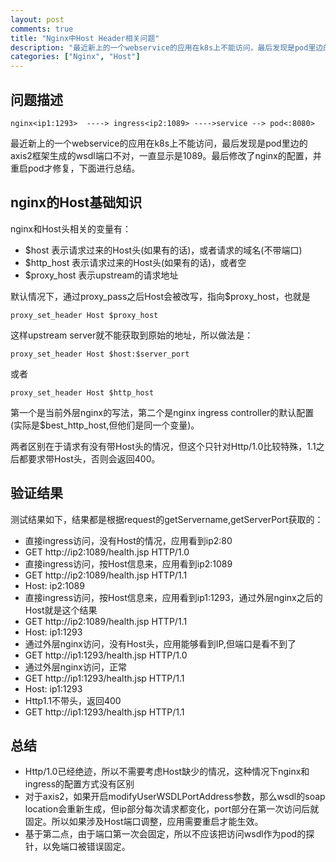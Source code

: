 ```yaml
---
layout: post
comments: true
title: "Nginx中Host Header相关问题"
description: "最近新上的一个webservice的应用在k8s上不能访问，最后发现是pod里边的axis2框架生成的wsdl端口不对，一直显示是1089。最后修改了nginx的配置，并重启pod才修复"
categories: ["Nginx", "Host"]
---
```


## 问题描述

```
nginx<ip1:1293>  ----> ingress<ip2:1089> ---->service --> pod<:8080>
```

最近新上的一个webservice的应用在k8s上不能访问，最后发现是pod里边的axis2框架生成的wsdl端口不对，一直显示是1089。最后修改了nginx的配置，并重启pod才修复，下面进行总结。

## nginx的Host基础知识

nginx和Host头相关的变量有：

- $host 表示请求过来的Host头(如果有的话)，或者请求的域名(不带端口)
- $http_host 表示请求过来的Host头(如果有的话)，或者空
- $proxy_host 表示upstream的请求地址

默认情况下，通过proxy_pass之后Host会被改写，指向$proxy_host，也就是
```
proxy_set_header Host $proxy_host
```

这样upstream server就不能获取到原始的地址，所以做法是：
```
proxy_set_header Host $host:$server_port
```
或者
```
proxy_set_header Host $http_host
```

第一个是当前外层nginx的写法，第二个是nginx ingress controller的默认配置(实际是$best_http_host,但他们是同一个变量)。

两者区别在于请求有没有带Host头的情况，但这个只针对Http/1.0比较特殊，1.1之后都要求带Host头，否则会返回400。

## 验证结果

测试结果如下，结果都是根据request的getServername,getServerPort获取的：

- 直接ingress访问，没有Host的情况，应用看到ip2:80
- GET http://ip2:1089/health.jsp HTTP/1.0
- 直接ingress访问，按Host信息来，应用看到ip2:1089
- GET http://ip2:1089/health.jsp HTTP/1.1
- Host: ip2:1089
- 直接ingress访问，按Host信息来，应用看到ip1:1293，通过外层nginx之后的Host就是这个结果
- GET http://ip2:1089/health.jsp HTTP/1.1
- Host: ip1:1293
- 通过外层nginx访问，没有Host头，应用能够看到IP,但端口是看不到了
- GET http://ip1:1293/health.jsp HTTP/1.0
- 通过外层nginx访问，正常
- GET http://ip1:1293/health.jsp HTTP/1.1
- Host: ip1:1293
- Http1.1不带头，返回400
- GET http://ip1:1293/health.jsp HTTP/1.1

## 总结

- Http/1.0已经绝迹，所以不需要考虑Host缺少的情况，这种情况下nginx和ingress的配置方式没有区别
- 对于axis2，如果开启modifyUserWSDLPortAddress参数，那么wsdl的soap location会重新生成，但ip部分每次请求都变化，port部分在第一次访问后就固定。所以如果涉及Host端口调整，应用需要重启才能生效。
- 基于第二点，由于端口第一次会固定，所以不应该把访问wsdl作为pod的探针，以免端口被错误固定。